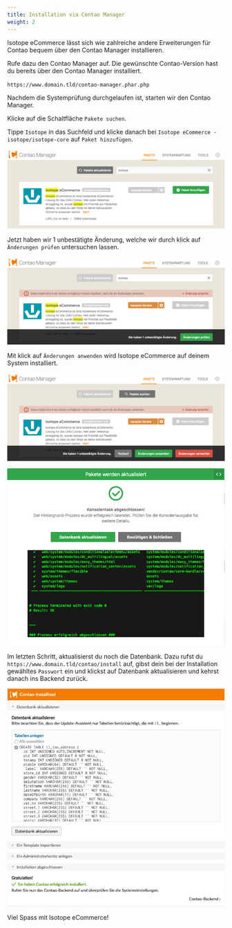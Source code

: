 ```yaml
---
title: Installation via Contao Manager
weight: 2
---
```


Isotope eCommerce lässt sich wie zahlreiche andere Erweiterungen für Contao bequem über den Contao Manager installieren.

Rufe dazu den Contao Manager auf. Die gewünschte Contao-Version hast du bereits über den Contao Manager installiert.

`https://www.domain.tld/contao-manager.phar.php`

Nachdem die Systemprüfung durchgelaufen ist, starten wir den Contao Manager.

Klicke auf die Schaltfläche `Pakete suchen`.

Tippe `Isotope` in das Suchfeld und klicke danach bei `Isotope eCommerce - isotope/isotope-core` auf `Paket hinzufügen`.

![Erweiterung im Contao Manager suchen und hinzufügen](cm-suchen.png)

Jetzt haben wir 1 unbestätigte Änderung, welche wir durch klick auf `Änderungen prüfen` untersuchen lassen.

![Änderungen im Contao Manager prüfen](cm-pruefen.png)

Mit klick auf `Änderungen anwenden` wird Isotope eCommerce auf deinem System installiert.

![Änderungen im Contao Manager anwenden](cm-anwenden.png)

![Bestätigung der Installation im Contao Manager](cm-install.png)

Im letzten Schritt, aktualisierst du noch die Datenbank. Dazu rufst du `https://www.domain.tld/contao/install` auf, gibst 
dein bei der Installation gewähltes `Passwort` ein und klickst auf Datenbank aktualisieren und kehrst danach ins Backend zurück.

![Die Datenbank aktualisieren](install-db.png)

Viel Spass mit Isotope eCommerce!
